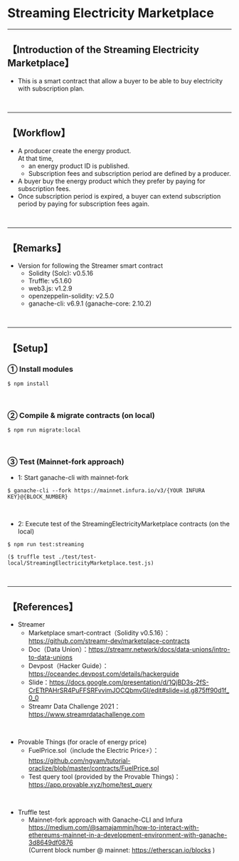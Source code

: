 # Streaming Electricity Marketplace

***
## 【Introduction of the Streaming Electricity Marketplace】
- This is a smart contract that allow a buyer to be able to buy electricity with subscription plan.

&nbsp;

***

## 【Workflow】
- A producer create the energy product.   
  At that time,   
  - an energy product ID is published.  
  - Subscription fees and subscription period are defined by a producer.  
- A buyer buy the energy product which they prefer by paying for subscription fees.   
- Once subscription period is expired, a buyer can extend subscription period by paying for subscription fees again.  


&nbsp;

***

## 【Remarks】
- Version for following the Streamer smart contract
  - Solidity (Solc): v0.5.16
  - Truffle: v5.1.60
  - web3.js: v1.2.9
  - openzeppelin-solidity: v2.5.0
  - ganache-cli: v6.9.1 (ganache-core: 2.10.2)


&nbsp;

***

## 【Setup】
### ① Install modules
```
$ npm install
```

<br>

### ② Compile & migrate contracts (on local)
```
$ npm run migrate:local
```

<br>

### ③ Test (Mainnet-fork approach)
- 1: Start ganache-cli with mainnet-fork
```
$ ganache-cli --fork https://mainnet.infura.io/v3/{YOUR INFURA KEY}@{BLOCK_NUMBER}
```

<br>

- 2: Execute test of the StreamingElectricityMarketplace contracts (on the local)
```
$ npm run test:streaming

($ truffle test ./test/test-local/StreamingElectricityMarketplace.test.js)
```

<br>


***

## 【References】
- Streamer
  - Marketplace smart-contract（Solidity v0.5.16）：https://github.com/streamr-dev/marketplace-contracts 
  - Doc（Data Union）：https://streamr.network/docs/data-unions/intro-to-data-unions
  - Devpost（Hacker Guide）：https://oceandec.devpost.com/details/hackerguide
  - Slide：https://docs.google.com/presentation/d/1QjBD3s-2fS-CrETtPAHrSR4PuFFSRFvvimJOCQbmvGI/edit#slide=id.g875ff90d1f_0_0
  - Streamr Data Challenge 2021：https://www.streamrdatachallenge.com

<br>

- Provable Things (for oracle of energy price)
  - FuelPrice.sol（include the Electric Price⚡）：https://github.com/ngyam/tutorial-oraclize/blob/master/contracts/FuelPrice.sol
  - Test query tool (provided by the Provable Things)：https://app.provable.xyz/home/test_query

<br>

- Truffle test
  - Mainnet-fork approach with Ganache-CLI and Infura   
https://medium.com/@samajammin/how-to-interact-with-ethereums-mainnet-in-a-development-environment-with-ganache-3d8649df0876    
(Current block number @ mainnet: https://etherscan.io/blocks )    
